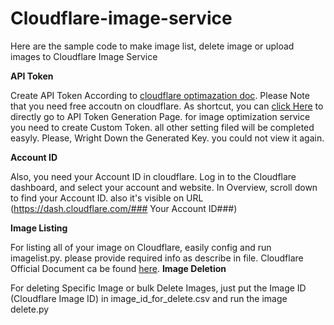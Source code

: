 # Cloudflare-image-service
Here are the sample code to make image list, delete image or upload images to Cloudflare Image Service

**API Token**

Create API Token According to [cloudflare optimazation doc](https://developers.cloudflare.com/images/cloudflare-images/upload-images/api-token/). Please Note that you need free accoutn on cloudflare.
As shortcut, you can [click Here](https://dash.cloudflare.com/profile/api-tokens) to directly go to API Token Generation Page.
for image optimization service you need to create Custom Token. all other setting filed will be completed easyly. Please, Wright Down the Generated Key. you could not view it again.

**Account ID**

Also, you need your Account ID in cloudflare. Log in to the Cloudflare dashboard, and select your account and website.
In Overview, scroll down to find your Account ID. also it's visible on URL (https://dash.cloudflare.com/### Your Account ID###)

**Image Listing**

For listing all of your image on Cloudflare, easily config and run imagelist.py.
please provide required info as describe in file.
Cloudflare Official Document ca be found [here](https://api.cloudflare.com/#cloudflare-images-list-images).
**Image Deletion**

For deleting Specific Image or bulk Delete Images, just put the Image ID (Cloudflare Image ID) in image_id_for_delete.csv and run the image delete.py
